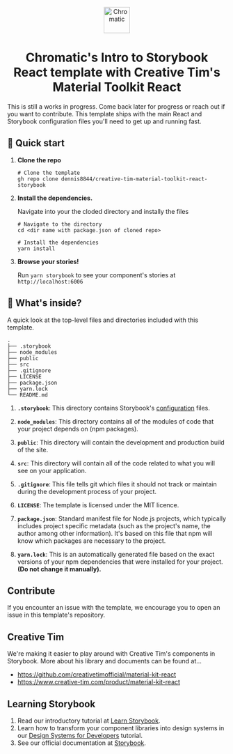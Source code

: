 
<p align="center">
  <a href="https://www.chromatic.com/">
    <img alt="Chromatic" src="https://avatars2.githubusercontent.com/u/24584319?s=200&v=4" width="60" />
  </a>
</p>

<h1 align="center">
  Chromatic's Intro to Storybook React template with Creative Tim's Material Toolkit React
</h1>

This is still a works in progress. Come back later for progress or reach out if you want to contribute. This template ships with the main React and Storybook configuration files you'll need to get up and running fast.

## 🚅  Quick start

1.  **Clone the repo**

    ```shell
    # Clone the template
    gh repo clone dennis8844/creative-tim-material-toolkit-react-storybook
    ```

1.  **Install the dependencies.**

    Navigate into your the cloded directory and instally the files

    ```shell
    # Navigate to the directory
    cd <dir name with package.json of cloned repo>

    # Install the dependencies
    yarn install
    ```
1.  **Browse your stories!**

    Run `yarn storybook` to see your component's stories at `http://localhost:6006`

## 🔎 What's inside?

A quick look at the top-level files and directories included with this template.

    .
    ├── .storybook
    ├── node_modules
    ├── public
    ├── src
    ├── .gitignore
    ├── LICENSE
    ├── package.json
    ├── yarn.lock
    └── README.md


1.  **`.storybook`**: This directory contains Storybook's [configuration](https://storybook.js.org/docs/react/configure/overview) files.

2.  **`node_modules`**: This directory contains all of the modules of code that your project depends on (npm packages).

3.  **`public`**: This directory will contain the development and production build of the site.

4.  **`src`**: This directory will contain all of the code related to what you will see on your application.

5.  **`.gitignore`**: This file tells git which files it should not track or maintain during the development process of your project.

6. **`LICENSE`**: The template is licensed under the MIT licence.

7. **`package.json`**: Standard manifest file for Node.js projects, which typically includes project specific metadata (such as the project's name, the author among other information). It's based on this file that npm will know which packages are necessary to the project.

8. **`yarn.lock`**: This is an automatically generated file based on the exact versions of your npm dependencies that were installed for your project. **(Do not change it manually).**

## Contribute

If you encounter an issue with the template, we encourage you to open an issue in this template's repository.

## Creative Tim

We're making it easier to play around with Creative Tim's components in Storybook. More about his library and documents can be found at...
- https://github.com/creativetimofficial/material-kit-react
- https://www.creative-tim.com/product/material-kit-react

## Learning Storybook

1. Read our introductory tutorial at [Learn Storybook](https://www.learnstorybook.com/intro-to-storybook/react/en/get-started/).
2. Learn how to transform your component libraries into design systems in our [Design Systems for Developers](https://www.learnstorybook.com/design-systems-for-developers/) tutorial.
2. See our official documentation at [Storybook](https://storybook.js.org/).
